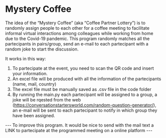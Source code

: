 # Mystery Coffee
The idea of the “Mystery Coffee” (aka “Coffee Partner Lottery”) is to randomly assign people to each
other for a coffee meeting to facilitate informal virtual interactions among colleagues while
working from home due to the Covid-19 pandemic. 
This program randomly matches all the partecipants in pairs/group, send an e-mail to each partecipant with a random joke to start the discussion. 

It works in this way:
1. To partecipate at the event, you need to scan the QR code and insert your information.
2. An excel file will be produced with all the information of the partecipants (name, mail, country)
3. The excel file must be manually saved as .csv file in the code folder
4. By running the main.py each partecipant will be assigned to a group, a joke will be rqested from the web (https://conversationstartersworld.com/random-question-generator/), an e-mail will be sent to each partecipant to notify in which group they have been assigned.

--- To improve this program. It would be nice to send with the mail text a LINK to partecipate at the programmed meeting on a online platform ---




